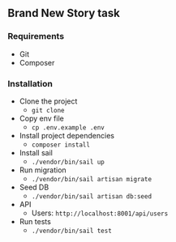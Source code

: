 ## Brand New Story task

### Requirements
- Git
- Composer

### Installation
- Clone the project
    - `git clone `
- Copy env file
    - `cp .env.example .env`
- Install project dependencies
    - `composer install`
- Install sail
    - `./vendor/bin/sail up`
- Run migration
    - `./vendor/bin/sail artisan migrate`
- Seed DB
    - `./vendor/bin/sail artisan db:seed`
- API
  - Users: `http://localhost:8001/api/users`
- Run tests
    - `./vendor/bin/sail test`
    
